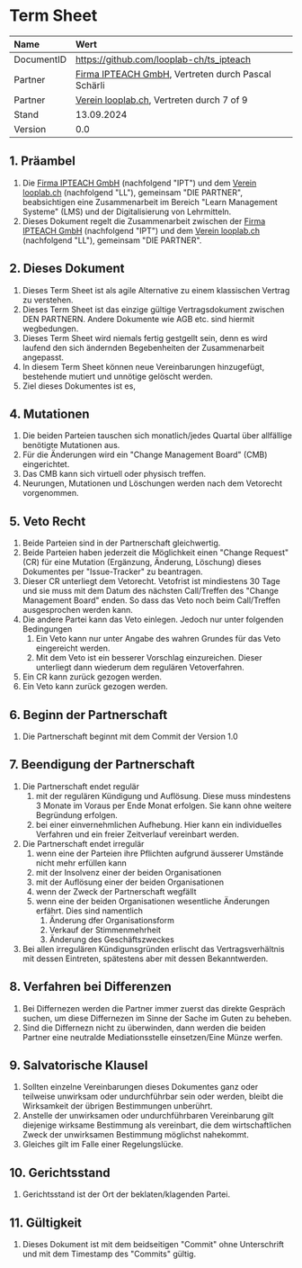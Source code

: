 # Term Sheet
|Name|Wert|
|:--- |:--- |
|DocumentID|https://github.com/looplab-ch/ts_ipteach|
|Partner|[Firma IPTEACH GmbH](https://ipteach.ch), Vertreten durch Pascal Schärli|
|Partner|[Verein looplab.ch](https://looplab.ch), Vertreten durch 7 of 9|
|Stand|13.09.2024|
|Version|0.0|

## 1. Präambel
1. Die [Firma IPTEACH GmbH](https://ipteach.ch) (nachfolgend "IPT") und dem [Verein looplab.ch](https://looplab.ch) (nachfolgend "LL"), gemeinsam "DIE PARTNER", beabsichtigen eine Zusammenarbeit im Bereich "Learn Management Systeme" (LMS) und der Digitalisierung von Lehrmitteln. 
2. Dieses Dokument regelt die Zusammenarbeit zwischen der [Firma IPTEACH GmbH](https://ipteach.ch) (nachfolgend "IPT") und dem [Verein looplab.ch](https://looplab.ch) (nachfolgend "LL"), gemeinsam "DIE PARTNER".

## 2. Dieses Dokument
1. Dieses Term Sheet ist als agile Alternative zu einem klassischen Vertrag zu verstehen.
2. Dieses Term Sheet ist das einzige gültige Vertragsdokument zwischen DEN PARTNERN. Andere Dokumente wie AGB etc. sind hiermit wegbedungen.
3. Dieses Term Sheet wird niemals fertig gestgellt sein, denn es wird laufend den sich ändernden Begebenheiten der Zusammenarbeit angepasst.
4. In diesem Term Sheet können neue Vereinbarungen hinzugefügt, bestehende mutiert und unnötige gelöscht werden.
5. Ziel dieses Dokumentes ist es, 

## 4. Mutationen
1. Die beiden Parteien tauschen sich monatlich/jedes Quartal über allfällige benötigte Mutationen aus.
2. Für die Änderungen wird ein "Change Management Board" (CMB) eingerichtet.
3. Das CMB kann sich virtuell oder physisch treffen.
4. Neurungen, Mutationen und Löschungen werden nach dem Vetorecht vorgenommen.

## 5. Veto Recht
1. Beide Parteien sind in der Partnerschaft gleichwertig.
2. Beide Parteien haben jederzeit die Möglichkeit einen "Change Request" (CR) für eine Mutation (Ergänzung, Änderung, Löschung) dieses Dokumentes per "Issue-Tracker" zu beantragen.
3. Dieser CR unterliegt dem Vetorecht. Vetofrist ist mindiestens 30 Tage und sie muss mit dem Datum des nächsten Call/Treffen des "Change Management Board" enden. So dass das Veto noch beim Call/Treffen ausgesprochen werden kann.
4. Die andere Partei kann das Veto einlegen. Jedoch nur unter folgenden Bedingungen
   1. Ein Veto kann nur unter Angabe des wahren Grundes für das Veto eingereicht werden.
   2. Mit dem Veto ist ein besserer Vorschlag einzureichen. Dieser unterliegt dann wiederum dem regulären Vetoverfahren.
5. Ein CR kann zurück gezogen werden.
6. Ein Veto kann zurück gezogen werden. 

## 6. Beginn der Partnerschaft
1. Die Partnerschaft beginnt mit dem Commit der Version 1.0

## 7. Beendigung der Partnerschaft
1. Die Partnerschaft endet regulär
   1. mit der regulären Kündigung und Auflösung. Diese muss mindestens 3 Monate im Voraus per Ende Monat erfolgen. Sie kann ohne weitere Begründung erfolgen.
   2. bei einer einvernehmlichen Aufhebung. Hier kann ein individuelles Verfahren und ein freier Zeitverlauf vereinbart werden.
2. Die Partnerschaft endet irregulär
   1. wenn eine der Parteien ihre Pflichten aufgrund äusserer Umstände nicht mehr erfüllen kann
   2. mit der Insolvenz einer der beiden Organisationen
   3. mit der Auflösung einer der beiden Organisationen
   4. wenn der Zweck der Partnerschaft wegfällt
   5. wenn eine der beiden Organisationen wesentliche Änderungen erfährt. Dies sind namentlich
      1. Änderung dfer Organisationsform
      2. Verkauf der Stimmenmehrheit
      3. Änderung des Geschäftszweckes
3. Bei allen irregulären Kündigunsgründen erlischt das Vertragsverhältnis mit dessen Eintreten, spätestens aber mit dessen Bekanntwerden.

## 8. Verfahren bei Differenzen
1. Bei Differnezen werden die Partner immer zuerst das direkte Gespräch suchen, um diese Differnezen im Sinne der Sache im Guten zu beheben.
2. Sind die Differnezn nicht zu überwinden, dann werden die beiden Partner eine neutralde Mediationsstelle einsetzen/Eine Münze werfen.

## 9. Salvatorische Klausel
1. Sollten einzelne Vereinbarungen dieses Dokumentes ganz oder teilweise unwirksam oder undurchführbar sein oder werden, bleibt die Wirksamkeit der übrigen Bestimmungen unberührt.
2. Anstelle der unwirksamen oder undurchführbaren Vereinbarung gilt diejenige wirksame Bestimmung als vereinbart, die dem wirtschaftlichen Zweck der unwirksamen Bestimmung möglichst nahekommt.
3. Gleiches gilt im Falle einer Regelungslücke.

## 10. Gerichtsstand
1. Gerichtsstand ist der Ort der beklaten/klagenden Partei.

## 11. Gültigkeit
1. Dieses Dokument ist mit dem beidseitigen "Commit" ohne Unterschrift und mit dem Timestamp des "Commits" gültig.
